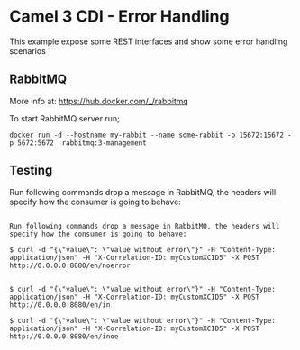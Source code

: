 # Camel 3 CDI - Error Handling


This example expose some REST interfaces and show some error handling scenarios


## RabbitMQ
More info at: https://hub.docker.com/_/rabbitmq

To start RabbitMQ server run;

```
docker run -d --hostname my-rabbit --name some-rabbit -p 15672:15672 -p 5672:5672  rabbitmq:3-management
```


## Testing 

Run following commands drop a message in RabbitMQ, the headers will specify how the consumer is going to behave:

```

Run following commands drop a message in RabbitMQ, the headers will specify how the consumer is going to behave:

$ curl -d "{\"value\": \"value without error\"}" -H "Content-Type: application/json" -H "X-Correlation-ID: myCustomXCID5" -X POST http://0.0.0.0:8080/eh/noerror


$ curl -d "{\"value\": \"value without error\"}" -H "Content-Type: application/json" -H "X-Correlation-ID: myCustomXCID5" -X POST http://0.0.0.0:8080/eh/in

$ curl -d "{\"value\": \"value without error\"}" -H "Content-Type: application/json" -H "X-Correlation-ID: myCustomXCID5" -X POST http://0.0.0.0:8080/eh/inoe




```

